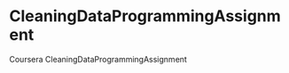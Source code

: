 CleaningDataProgrammingAssignment
=================================

Coursera CleaningDataProgrammingAssignment
